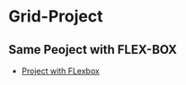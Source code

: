 # Grid-Project
## Same Peoject with FLEX-BOX

- [Project with FLexbox](https://github.com/mokammeltanvir/Flexbox-Project)
